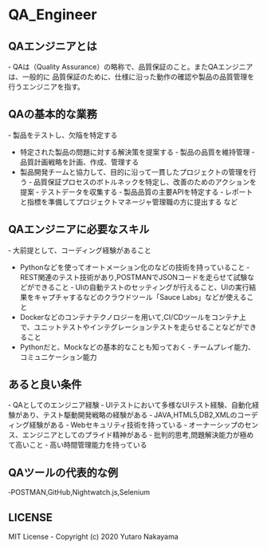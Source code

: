 # QA_Engineer 

## QAエンジニアとは
‐ QAは（Quality Assurance）の略称で、品質保証のこと。またQAエンジニアは、一般的に
品質保証のために、仕様に沿った動作の確認や製品の品質管理を行うエンジニアを指す。

## QAの基本的な業務
‐ 製品をテストし、欠陥を特定する
- 特定された製品の問題に対する解決策を提案する
‐ 製品の品質を維持管理
‐ 品質計画戦略を計画、作成、管理する
- 製品開発チームと協力して、目的に沿って一貫したプロジェクトの管理を行う
‐ 品質保証プロセスのボトルネックを特定し、改善のためのアクションを提案
‐ テストデータを収集する
‐ 製品品質の主要APIを特定する
‐ レポートと指標を準備してプロジェクトマネージャ管理職の方に提出する
など

## QAエンジニアに必要なスキル
‐ 大前提として、コーディング経験があること
- Pythonなどを使ってオートメーション化のなどの技術を持っていること
‐ REST関連のテスト技術があり,POSTMANでJSONコードを走らせて試験などができること
‐ UIの自動テストのセッティングが行えること、UIの実行結果をキャプチャするなどのクラウドツール「Sauce Labs」などが使えること
- Dockerなどのコンテナテクノロジーを用いて,CI/CDツールをコンテナ上で、ユニットテストやインテグレーションテストを走らせることなどができること
- Pythonだと、Mockなどの基本的なことも知っておく
‐ チームプレイ能力、コミュニケーション能力

## あると良い条件
‐ QAとしてのエンジニア経験
‐ UIテストにおいて多様なUIテスト経験、自動化経験があり、テスト駆動開発戦略の経験がある
‐ JAVA,HTML5,DB2,XMLのコーディング経験がある
‐ Webセキュリティ技術を持っている
‐ オーナーシップのセンス、エンジニアとしてのプライド精神がある
‐ 批判的思考,問題解決能力が極めて高いこと
‐ 高い時間管理能力を持っている

## QAツールの代表的な例
‐POSTMAN,GitHub,Nightwatch.js,Selenium

## LICENSE 

MIT License - Copyright (c) 2020 Yutaro Nakayama
